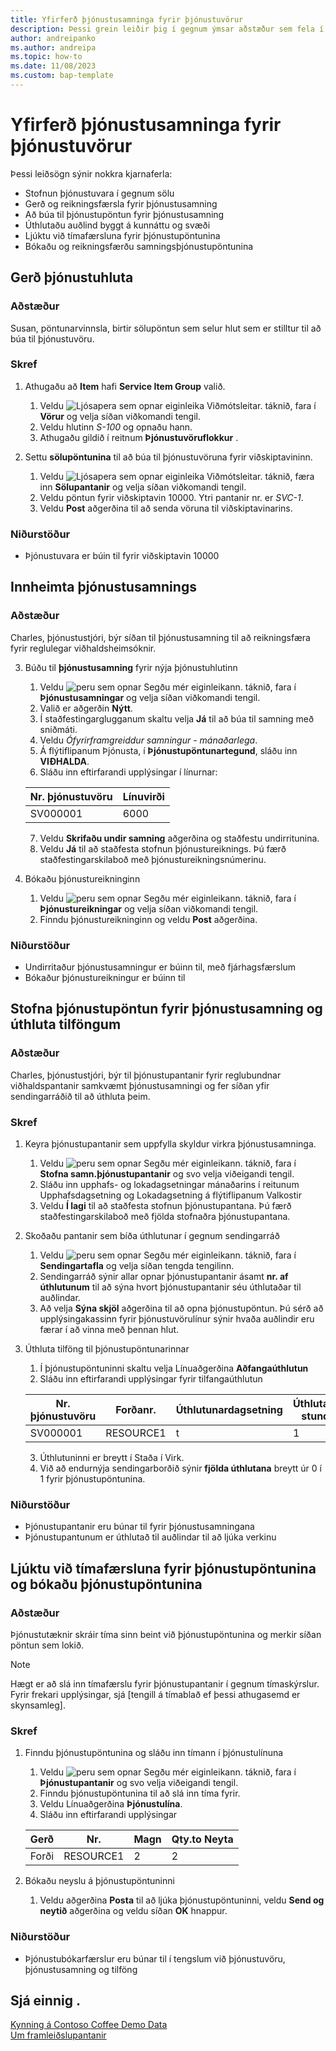```yaml
---
title: Yfirferð þjónustusamninga fyrir þjónustuvörur
description: Þessi grein leiðir þig í gegnum ýmsar aðstæður sem fela í sér þjónustuhluti og samninga.
author: andreipanko
ms.author: andreipa
ms.topic: how-to
ms.date: 11/08/2023
ms.custom: bap-template
---
```


# Yfirferð þjónustusamninga fyrir þjónustuvörur

Þessi leiðsögn sýnir nokkra kjarnaferla:

- Stofnun þjónustuvara í gegnum sölu
- Gerð og reikningsfærsla fyrir þjónustusamning
- Að búa til þjónustupöntun fyrir þjónustusamning
- Úthlutaðu auðlind byggt á kunnáttu og svæði
- Ljúktu við tímafærsluna fyrir þjónustupöntunina
- Bókaðu og reikningsfærðu samningsþjónustupöntunina

## Gerð þjónustuhluta

### Aðstæður  

Susan, pöntunarvinnsla, birtir sölupöntun sem selur hlut sem er stilltur til að búa til þjónustuvöru.  

### Skref

1. Athugaðu að **Item** hafi **Service Item Group** valið.
   
    1. Veldu ![Ljósapera sem opnar eiginleika Viðmótsleitar.](../../media/ui-search/search_small.png "Segðu mér hvað þú vilt gera") táknið, fara í **Vörur** og velja síðan viðkomandi tengil.  
    2. Veldu hlutinn *S-100* og opnaðu hann.
    3. Athugaðu gildið í reitnum **Þjónustuvöruflokkur** .
       
2. Settu **sölupöntunina** til að búa til þjónustuvöruna fyrir viðskiptavininn.  

    1. Veldu ![Ljósapera sem opnar eiginleika Viðmótsleitar.](../../media/ui-search/search_small.png "Segðu mér hvað þú vilt gera") táknið, færa inn **Sölupantanir** og velja síðan viðkomandi tengil.  
    2. Veldu pöntun fyrir viðskiptavin 10000. Ytri pantanir nr. er *SVC-1*.
    3. Veldu **Post** aðgerðina til að senda vöruna til viðskiptavinarins.

### Niðurstöður

- Þjónustuvara er búin til fyrir viðskiptavin 10000

##  Innheimta þjónustusamnings

### Aðstæður

Charles, þjónustustjóri, býr síðan til þjónustusamning til að reikningsfæra fyrir reglulegar viðhaldsheimsóknir.

3. Búðu til **þjónustusamning** fyrir nýja þjónustuhlutinn
    1. Veldu ![peru sem opnar Segðu mér eiginleikann.](../../media/ui-search/search_small.png "Segðu mér hvað þú vilt gera") táknið, fara í **Þjónustusamningar** og velja síðan viðkomandi tengil.
    2. Valið er aðgerðin **Nýtt**.  
    3. Í staðfestingarglugganum skaltu velja **Já** til að búa til samning með sniðmáti. 
    4. Veldu *Ófyrirframgreiddur samningur - mánaðarlega*.
    5. Á flýtiflipanum Þjónusta, í **Þjónustupöntunartegund**, sláðu inn **VIÐHALDA**.
    6. Sláðu inn eftirfarandi upplýsingar í línurnar:

    |Nr. þjónustuvöru|Línuvirði|  
    |----------------|----------|  
    |SV000001|6000|

    7. Veldu **Skrifaðu undir samning** aðgerðina og staðfestu undirritunina.
    8. Veldu **Já** til að staðfesta stofnun þjónustureiknings. Þú færð staðfestingarskilaboð með þjónustureikningsnúmerinu.

3. Bókaðu þjónustureikninginn
   1. Veldu ![peru sem opnar Segðu mér eiginleikann.](../../media/ui-search/search_small.png "Segðu mér hvað þú vilt gera") táknið, fara í **Þjónustureikningar** og velja síðan viðkomandi tengil.
   2. Finndu þjónustureikninginn og veldu  **Post** aðgerðina.

### Niðurstöður

- Undirritaður þjónustusamningur er búinn til, með fjárhagsfærslum
- Bókaður þjónustureikningur er búinn til

## Stofna þjónustupöntun fyrir þjónustusamning og úthluta tilföngum

### Aðstæður  

Charles, þjónustustjóri, býr til þjónustupantanir fyrir reglubundnar viðhaldspantanir samkvæmt þjónustusamningi og fer síðan yfir sendingarráðið til að úthluta þeim.

### Skref

1. Keyra þjónustupantanir sem uppfylla skyldur virkra þjónustusamninga.
   1. Veldu ![peru sem opnar Segðu mér eiginleikann.](../../media/ui-search/search_small.png "Segðu mér hvað þú vilt gera") táknið, fara í **Stofna samn.þjónustupantanir** og svo velja viðeigandi tengil.
   2. Sláðu inn upphafs- og lokadagsetningar mánaðarins í reitunum Upphafsdagsetning og Lokadagsetning á flýtiflipanum Valkostir
   3. Veldu **Í lagi** til að staðfesta stofnun þjónustupantana. Þú færð staðfestingarskilaboð með fjölda stofnaðra þjónustupantana.

2. Skoðaðu pantanir sem bíða úthlutunar í gegnum sendingarráð
   1. Veldu ![peru sem opnar Segðu mér eiginleikann.](../../media/ui-search/search_small.png "Segðu mér hvað þú vilt gera") táknið, fara í **Sendingartafla** og velja síðan tengda tengilinn.
   2. Sendingarráð sýnir allar opnar þjónustupantanir ásamt **nr. af úthlutunum** til að sýna hvort þjónustupantanir séu úthlutaðar til auðlindar.
   3. Að velja **Sýna skjöl** aðgerðina til að opna þjónustupöntun.  Þú sérð að upplýsingakassinn fyrir þjónustuvörulínur sýnir hvaða auðlindir eru færar í að vinna með þennan hlut.

3. Úthluta tilföng til þjónustupöntunarinnar
   1. Í þjónustupöntuninni skaltu velja Línuaðgerðina **Aðfangaúthlutun**
   2. Sláðu inn eftirfarandi upplýsingar fyrir tilfangaúthlutun

    |Nr. þjónustuvöru|Forðanr.|Úthlutunardagsetning|Úthlutaðar stundir|
    |----------------|------------|---------------|---------------|  
    |SV000001|RESOURCE1|t|1|

    3. Úthlutuninni er breytt í Staða í Virk.
    4. Við að endurnýja sendingarborðið sýnir **fjölda úthlutana** breytt úr 0 í 1 fyrir þjónustupöntunina.

### Niðurstöður

- Þjónustupantanir eru búnar til fyrir þjónustusamningana
- Þjónustupantunum er úthlutað til auðlindar til að ljúka verkinu

## Ljúktu við tímafærsluna fyrir þjónustupöntunina og bókaðu þjónustupöntunina

### Aðstæður  

Þjónustutæknir skráir tíma sinn beint við þjónustupöntunina og merkir síðan pöntun sem lokið.

> [!NOTE]
> Hægt er að slá inn tímafærslu fyrir þjónustupantanir í gegnum tímaskýrslur. Fyrir frekari upplýsingar, sjá [tengill á tímablað ef þessi athugasemd er skynsamleg].

### Skref

1. Finndu þjónustupöntunina og sláðu inn tímann í þjónustulínuna
   1. Veldu ![peru sem opnar Segðu mér eiginleikann.](../../media/ui-search/search_small.png "Segðu mér hvað þú vilt gera") táknið, fara í **Þjónustupantanir** og svo velja viðeigandi tengil.
   2. Finndu þjónustupöntunina til að slá inn tíma fyrir.
   3. Veldu Línuaðgerðina **Þjónustulína**.
   4. Sláðu inn eftirfarandi upplýsingar

    |Gerð|Nr.|Magn|Qty.to Neyta|
    |----|---|--------|--------|   
    |Forði|RESOURCE1|2|2|

2. Bókaðu neyslu á þjónustupöntuninni
   1. Veldu aðgerðina **Posta** til að ljúka þjónustupöntuninni, veldu **Send og neytið** aðgerðina og veldu síðan  **OK** hnappur.

### Niðurstöður

- Þjónustubókarfærslur eru búnar til í tengslum við þjónustuvöru, þjónustusamning og tilföng

## Sjá einnig .

[Kynning á Contoso Coffee Demo Data](../../contoso-coffee/contoso-coffee-intro.md)  
[Um framleiðslupantanir](../../production-about-production-orders.md)